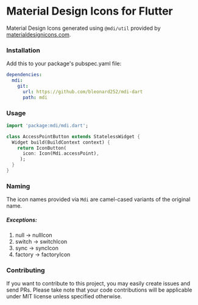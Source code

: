 # Material Design Icons for Flutter

Material Design Icons generated using `@mdi/util` provided by [materialdesignicons.com](https://materialdesignicons.com).

### Installation

Add this to your package's pubspec.yaml file:

```yaml
dependencies:
  mdi:
    git:
      url: https://github.com/bleonard252/mdi-dart
      path: mdi
```

### Usage

```dart
import 'package:mdi/mdi.dart';

class AccessPointButton extends StatelessWidget {
  Widget build(BuildContext context) {
    return IconButton(
      icon: Icon(Mdi.accessPoint),
     );
  }
}
```

### Naming

The icon names provided via `Mdi` are camel-cased variants of the original name.

##### Exceptions:

1. null -> nullIcon
2. switch -> switchIcon
3. sync -> syncIcon
4. factory -> factoryIcon

### Contributing

If you want to contribute to this project, you may easily create issues and send PRs. Please take note that your code contributions will be applicable under MIT license unless specified otherwise.
